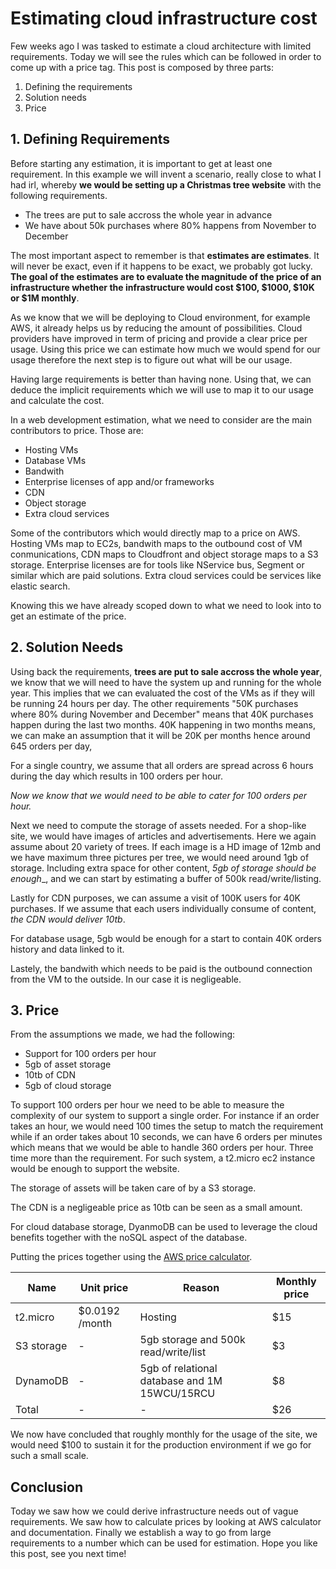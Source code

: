 # Estimating cloud infrastructure cost

Few weeks ago I was tasked to estimate a cloud architecture with limited requirements.
Today we will see the rules which can be followed in order to come up with a price tag. This post is composed by three parts:

 1. Defining the requirements
 2. Solution needs
 3. Price

## 1. Defining Requirements

Before starting any estimation, it is important to get at least one requirement. In this example we will invent a scenario, really close to what I had irl, whereby __we would be setting up a Christmas tree website__ with the following requirements.

- The trees are put to sale accross the whole year in advance
- We have about 50k purchases where 80% happens from November to December

The most important aspect to remember is that __estimates are estimates__. It will never be exact, even if it happens to be exact, we probably got lucky. __The goal of the estimates are to evaluate the magnitude of the price of an infrastructure whether the infrastructure would cost $100, $1000, $10K or $1M monthly__.

As we know that we will be deploying to Cloud environment, for example AWS, it already helps us by reducing the amount of possibilities.
Cloud providers have improved in term of pricing and provide a clear price per usage. Using this price we can estimate how much we would spend for our usage therefore the next step is to figure out what will be our usage.

Having large requirements is better than having none. Using that, we can deduce the implicit requirements which we will use to map it to our usage and calculate the cost.

In a web development estimation, what we need to consider are the main contributors to price. Those are:

- Hosting VMs
- Database VMs
- Bandwith
- Enterprise licenses of app and/or frameworks
- CDN
- Object storage
- Extra cloud services

Some of the contributors which would directly map to a price on AWS. Hosting VMs map to EC2s, bandwith maps to the outbound cost of VM conmunications, CDN maps to Cloudfront and object storage maps to a S3 storage.
Enterprise licenses are for tools like NService bus, Segment or similar which are paid solutions.
Extra cloud services could be services like elastic search.

Knowing this we have already scoped down to what we need to look into to get an estimate of the price.

## 2. Solution Needs

Using back the requirements, __trees are put to sale accross the whole year__, we know that we will need to have the system up and running for the whole year. This implies that we can evaluated the cost of the VMs as if they will be running 24 hours per day.
The other requirements "50K purchases where 80% during November and December" means that 40K purchases happen during the last two months. 40K happening in two months means, we can make an assumption that it will be 20K per months hence around 645 orders per day, 

For a single country, we assume that all orders are spread across 6 hours during the day which results in 100 orders per hour.

_Now we know that we would need to be able to cater for 100 orders per hour._

Next we need to compute the storage of assets needed. For a shop-like site, we would have images of articles and advertisements.
Here we again assume about 20 variety of trees. If each image is a HD image of 12mb and we have maximum three pictures per tree, we would need around 1gb of storage. Including extra space for other content, _5gb of storage should be enough__, and we can start by estimating a buffer of 500k read/write/listing.

Lastly for CDN purposes, we can assume a visit of 100K users for 40K purchases. If we assume that each users individually consume   of content, _the CDN would deliver 10tb_.

For database usage, 5gb would be enough for a start to contain 40K orders history and data linked to it.

Lastely, the bandwith which needs to be paid is the outbound connection from the VM to the outside. In our case it is negligeable.

## 3. Price

From the assumptions we made, we had the following:

- Support for 100 orders per hour
- 5gb of asset storage
- 10tb of CDN
- 5gb of cloud storage

To support 100 orders per hour we need to be able to measure the complexity of our system to support a single order.
For instance if an order takes an hour, we would need 100 times the setup to match the requirement while if an order takes about 10 seconds, we can have 6 orders per minutes which means that we would be able to handle 360 orders per hour. Three time more than the requirement.
For such system, a t2.micro ec2 instance would be enough to support the website.

The storage of assets will be taken care of by a S3 storage.

The CDN is a negligeable price as 10tb can be seen as a small amount.

For cloud database storage, DyanmoDB can be used to leverage the cloud benefits together with the noSQL aspect of the database.

Putting the prices together using the [AWS price calculator](http://calculator.s3.amazonaws.com/index.html).

| Name       | Unit price  | Reason | Monthly price |
|------------|-------------|--------|---------------|
| t2.micro   | $0.0192 /month | Hosting | $15 |
| S3 storage | - | 5gb storage and 500k read/write/list | $3 |
| DynamoDB | - | 5gb of relational database and 1M 15WCU/15RCU | $8 |
| Total | - | - | $26 |

We now have concluded that roughly monthly for the usage of the site, we would need $100 to sustain it for the production environment if we go for such a small scale.

## Conclusion

Today we saw how we could derive infrastructure needs out of vague requirements. We saw how to calculate prices by looking at AWS calculator and documentation. Finally we establish a way to go from large requirements to a number which can be used for estimation. Hope you like this post, see you next time!